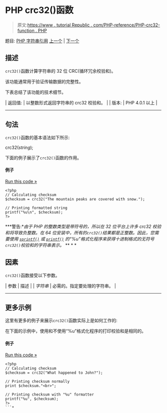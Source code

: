# PHP crc32()函数

> 原文:[https://www . tutorial Republic . com/PHP-reference/PHP-crc32-function . PHP](https://www.tutorialrepublic.com/php-reference/php-crc32-function.php)

题目: [PHP 字符串引用](php-string-functions.php) [上一个](php-count-chars-function.php) | [下一个](php-crypt-function.php)

## 描述

`crc32()`函数计算字符串的 32 位 CRC(循环冗余校验和)。

该功能通常用于验证传输数据的完整性。

下表总结了该功能的技术细节。

| 返回值: | 以整数形式返回字符串的 crc32 校验和。 |
| 版本: | PHP 4.0.1 以上 |

* * *

## 句法

`crc32()`函数的基本语法如下所示:

crc32(*string*);

下面的例子展示了`crc32()`函数的作用。

#### 例子

[Run this code »](../codelab.php?topic=php&file=calculate-the-crc32-polynomial-of-a-string "Run this code to view the output")

```
<?php
// Calculating checksum
$checksum = crc32("The mountain peaks are covered with snow.");

// Printing formatted string
printf("%u\n", $checksum);
?>
```

 ***警告:**由于 PHP 的整数类型是带符号的，所以在 32 位平台上许多 crc32 校验和将导致负整数。在 64 位安装中，所有的`crc32()`结果都是正整数。因此，您需要使用 [`sprintf()`](php-sprintf-function.php) 或 [`printf()`](php-printf-function.php) 的“%u”格式化程序来获得十进制格式的无符号`crc32()`校验和的字符串表示。*  ** * *

## 因素

`crc32()`函数接受以下参数。

| 参数 | 描述 |
| *字符串* | 必需的。指定要处理的字符串。 |

* * *

## 更多示例

这里有更多的例子来展示`crc32()`函数实际上是如何工作的:

在下面的示例中，使用和不使用“%u”格式化程序的打印校验和是相同的。

#### 例子

[Run this code »](../codelab.php?topic=php&file=printing-checksum-with-and-without-formatter "Run this code to view the output")

```
<?php
// Calculating checksum
$checksum = crc32("What happened to John?");

// Printing checksum normally
print $checksum."<br>";

// Printing checksum with "%u" formatter
printf("%u", $checksum);
?>
```*